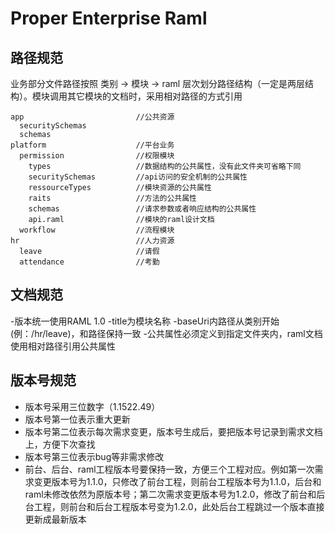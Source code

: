 Proper Enterprise Raml
=====================

路径规范
----------
业务部分文件路径按照 类别 -> 模块 -> raml 层次划分路径结构（一定是两层结构）。模块调用其它模块的文档时，采用相对路径的方式引用
```
app                         //公共资源
  securitySchemas
  schemas
platform                    //平台业务
  permission                //权限模块
    types                   //数据结构的公共属性，没有此文件夹可省略下同
    securitySchemas         //api访问的安全机制的公共属性
    ressourceTypes          //模块资源的公共属性
    raits                   //方法的公共属性
    schemas                 //请求参数或者响应结构的公共属性
    api.raml                //模块的raml设计文档
  workflow                  //流程模块
hr                          //人力资源
  leave                     //请假
  attendance                //考勤
```

文档规范
----------
-版本统一使用RAML 1.0
-title为模块名称
-baseUri内路径从类别开始(例：/hr/leave)，和路径保持一致
-公共属性必须定义到指定文件夹内，raml文档使用相对路径引用公共属性

版本号规范
---------
- 版本号采用三位数字（1.1522.49）
- 版本号第一位表示重大更新
- 版本号第二位表示每次需求变更，版本号生成后，要把版本号记录到需求文档上，方便下次查找
- 版本号第三位表示bug等非需求修改
- 前台、后台、raml工程版本号要保持一致，方便三个工程对应。例如第一次需求变更版本号为1.1.0，只修改了前台工程，则前台工程版本号为1.1.0，后台和raml未修改依然为原版本号；第二次需求变更版本号为1.2.0，修改了前台和后台工程，则前台和后台工程版本号变为1.2.0，此处后台工程跳过一个版本直接更新成最新版本